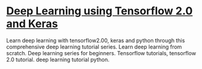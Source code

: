 # [Deep Learning using Tensorflow 2.0 and Keras](https://www.youtube.com/playlist?list=PLeo1K3hjS3uu7CxAacxVndI4bE_o3BDtO)
Learn deep learning with tensorflow2.00, keras and python through this comprehensive deep learning tutorial series. Learn deep learning from scratch. Deep learning series for beginners. Tensorflow tutorials, tensorflow 2.0 tutorial. deep learning tutorial python.
